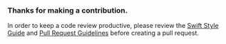 ### Thanks for making a contribution.

In order to keep a code review productive, please review the [Swift Style Guide](https://github.com/TouchFrame/VictoriousiOS/wiki/Swift-Style-Guide) and [Pull Request Guidelines](https://github.com/TouchFrame/VictoriousiOS/wiki/Pull-Request-Guidelines) before creating a pull request.

